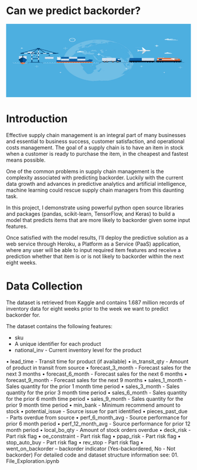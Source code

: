 # Can we predict backorder?

<p align="center">
  <img width="560" height="200" src="images/Global-Supply-Chain1290x860-1.jpg">
</p>

# Introduction

Effective supply chain management is an integral part of many businesses and essential to business success, customer satisfaction, and operational costs management. 
The goal of a supply chain is to have an item in stock when a customer is ready to purchase the item, in the cheapest and fastest means possible.

One of the common problems in supply chain management is the complexity associated with predicting backorder. Luckily with the current data growth and advances in predictive analytics and artificial intelligence, machine learning could rescue supply chain managers from this daunting task.

In this project, I demonstrate using powerful python open source libraries and packages (pandas, scikit-learn, TensorFlow, and Keras) to build a model that predicts items that are more likely to backorder given some input features.

Once satisfied with the model results, I’ll deploy the predictive solution as a web service through Heroku, a Platform as a Service (PaaS) application, where any user will be able to input required item features and receive a prediction whether that item is or is not likely to backorder within the next eight weeks.  

# Data Collection

The dataset is retrieved from Kaggle and contains 1.687 million records of inventory data for eight weeks prior to the week we want to predict backorder for.

The dataset contains the following features:

- sku 
- A unique identifier for each product
- national_inv - Current inventory level for the product
    
•	lead_time - Transit time for product (if available)
•	in_transit_qty - Amount of product in transit from source
•	forecast_3_month - Forecast sales for the next 3 months
•	forecast_6_month - Forecast sales for the next 6 months
•	forecast_9_month - Forecast sales for the next 9 months
•	sales_1_month - Sales quantity for the prior 1 month time period
•	sales_3_month - Sales quantity for the prior 3 month time period
•	sales_6_month - Sales quantity for the prior 6 month time period
•	sales_9_month - Sales quantity for the prior 9 month time period
•	min_bank - Minimum recommend amount to stock
•	potential_issue - Source issue for part identified
•	pieces_past_due - Parts overdue from source
•	perf_6_month_avg - Source performance for prior 6 month period
•	perf_12_month_avg - Source performance for prior 12 month period
•	local_bo_qty - Amount of stock orders overdue
•	deck_risk - Part risk flag
•	oe_constraint - Part risk flag
•	ppap_risk - Part risk flag
•	stop_auto_buy - Part risk flag
•	rev_stop - Part risk flag
•	went_on_backorder – backorder indicator (Yes-backordered, No - Not backorder)
For detailed code and dataset structure information see: 01. File_Exploration.ipynb
